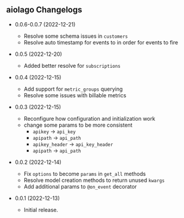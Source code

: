 ## aiolago Changelogs

- 0.0.6-0.0.7 (2022-12-21)
  - Resolve some schema issues in `customers`
  - Resolve auto timestamp for events to in order for events to fire

- 0.0.5 (2022-12-20)
  - Added better resolve for `subscriptions`

- 0.0.4 (2022-12-15)
  - Add support for `metric_groups` querying
  - Resolve some issues with billable metrics

- 0.0.3 (2022-12-15)
  - Reconfigure how configuration and initialization work
  - change some params to be more consistent
    - `apikey` -> `api_key`
    - `apipath` -> `api_path`
    - `apikey_header` -> `api_key_header`
    - `apipath` -> `api_path`


- 0.0.2 (2022-12-14)
  - Fix `options` to become `params` in `get_all` methods
  - Resolve model creation methods to return unused `kwargs`
  - Add additional params to `@on_event` decorator  

- 0.0.1 (2022-12-13)
    - Initial release.